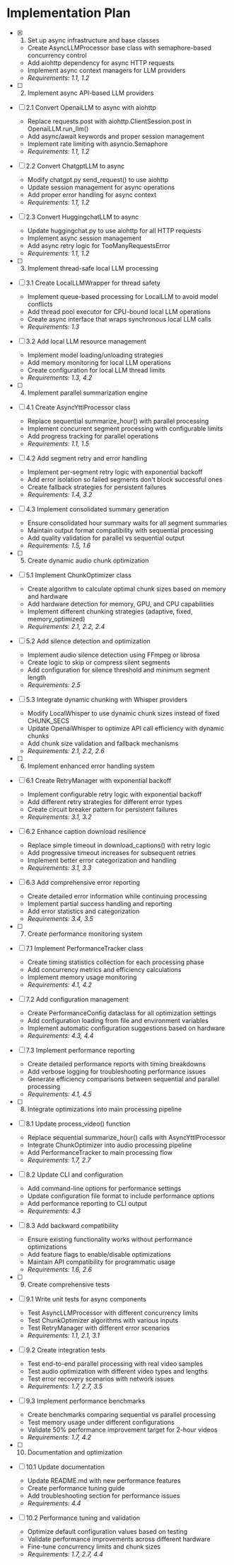 # Implementation Plan

- [x] 1. Set up async infrastructure and base classes
  - Create AsyncLLMProcessor base class with semaphore-based concurrency control
  - Add aiohttp dependency for async HTTP requests
  - Implement async context managers for LLM providers
  - _Requirements: 1.1, 1.2_

- [ ] 2. Implement async API-based LLM providers
- [ ] 2.1 Convert OpenaiLLM to async with aiohttp
  - Replace requests.post with aiohttp.ClientSession.post in OpenaiLLM.run_llm()
  - Add async/await keywords and proper session management
  - Implement rate limiting with asyncio.Semaphore
  - _Requirements: 1.1, 1.2_

- [ ] 2.2 Convert ChatgptLLM to async
  - Modify chatgpt.py send_request() to use aiohttp
  - Update session management for async operations
  - Add proper error handling for async context
  - _Requirements: 1.1, 1.2_

- [ ] 2.3 Convert HuggingchatLLM to async
  - Update huggingchat.py to use aiohttp for all HTTP requests
  - Implement async session management
  - Add async retry logic for TooManyRequestsError
  - _Requirements: 1.1, 1.2_

- [ ] 3. Implement thread-safe local LLM processing
- [ ] 3.1 Create LocalLLMWrapper for thread safety
  - Implement queue-based processing for LocalLLM to avoid model conflicts
  - Add thread pool executor for CPU-bound local LLM operations
  - Create async interface that wraps synchronous local LLM calls
  - _Requirements: 1.3_

- [ ] 3.2 Add local LLM resource management
  - Implement model loading/unloading strategies
  - Add memory monitoring for local LLM operations
  - Create configuration for local LLM thread limits
  - _Requirements: 1.3, 4.2_

- [ ] 4. Implement parallel summarization engine
- [ ] 4.1 Create AsyncYttlProcessor class
  - Replace sequential summarize_hour() with parallel processing
  - Implement concurrent segment processing with configurable limits
  - Add progress tracking for parallel operations
  - _Requirements: 1.1, 1.5_

- [ ] 4.2 Add segment retry and error handling
  - Implement per-segment retry logic with exponential backoff
  - Add error isolation so failed segments don't block successful ones
  - Create fallback strategies for persistent failures
  - _Requirements: 1.4, 3.2_

- [ ] 4.3 Implement consolidated summary generation
  - Ensure consolidated hour summary waits for all segment summaries
  - Maintain output format compatibility with sequential processing
  - Add quality validation for parallel vs sequential output
  - _Requirements: 1.5, 1.6_

- [ ] 5. Create dynamic audio chunk optimization
- [ ] 5.1 Implement ChunkOptimizer class
  - Create algorithm to calculate optimal chunk sizes based on memory and hardware
  - Add hardware detection for memory, GPU, and CPU capabilities
  - Implement different chunking strategies (adaptive, fixed, memory_optimized)
  - _Requirements: 2.1, 2.2, 2.4_

- [ ] 5.2 Add silence detection and optimization
  - Implement audio silence detection using FFmpeg or librosa
  - Create logic to skip or compress silent segments
  - Add configuration for silence threshold and minimum segment length
  - _Requirements: 2.5_

- [ ] 5.3 Integrate dynamic chunking with Whisper providers
  - Modify LocalWhisper to use dynamic chunk sizes instead of fixed CHUNK_SECS
  - Update OpenaiWhisper to optimize API call efficiency with dynamic chunks
  - Add chunk size validation and fallback mechanisms
  - _Requirements: 2.1, 2.2, 2.6_

- [ ] 6. Implement enhanced error handling system
- [ ] 6.1 Create RetryManager with exponential backoff
  - Implement configurable retry logic with exponential backoff
  - Add different retry strategies for different error types
  - Create circuit breaker pattern for persistent failures
  - _Requirements: 3.1, 3.2_

- [ ] 6.2 Enhance caption download resilience
  - Replace simple timeout in download_captions() with retry logic
  - Add progressive timeout increases for subsequent retries
  - Implement better error categorization and handling
  - _Requirements: 3.1, 3.3_

- [ ] 6.3 Add comprehensive error reporting
  - Create detailed error information while continuing processing
  - Implement partial success handling and reporting
  - Add error statistics and categorization
  - _Requirements: 3.4, 3.5_

- [ ] 7. Create performance monitoring system
- [ ] 7.1 Implement PerformanceTracker class
  - Create timing statistics collection for each processing phase
  - Add concurrency metrics and efficiency calculations
  - Implement memory usage monitoring
  - _Requirements: 4.1, 4.2_

- [ ] 7.2 Add configuration management
  - Create PerformanceConfig dataclass for all optimization settings
  - Add configuration loading from file and environment variables
  - Implement automatic configuration suggestions based on hardware
  - _Requirements: 4.3, 4.4_

- [ ] 7.3 Implement performance reporting
  - Create detailed performance reports with timing breakdowns
  - Add verbose logging for troubleshooting performance issues
  - Generate efficiency comparisons between sequential and parallel processing
  - _Requirements: 4.1, 4.5_

- [ ] 8. Integrate optimizations into main processing pipeline
- [ ] 8.1 Update process_video() function
  - Replace sequential summarize_hour() calls with AsyncYttlProcessor
  - Integrate ChunkOptimizer into audio processing pipeline
  - Add PerformanceTracker to main processing flow
  - _Requirements: 1.7, 2.7_

- [ ] 8.2 Update CLI and configuration
  - Add command-line options for performance settings
  - Update configuration file format to include performance options
  - Add performance reporting to CLI output
  - _Requirements: 4.3_

- [ ] 8.3 Add backward compatibility
  - Ensure existing functionality works without performance optimizations
  - Add feature flags to enable/disable optimizations
  - Maintain API compatibility for programmatic usage
  - _Requirements: 1.6, 2.6_

- [ ] 9. Create comprehensive tests
- [ ] 9.1 Write unit tests for async components
  - Test AsyncLLMProcessor with different concurrency limits
  - Test ChunkOptimizer algorithms with various inputs
  - Test RetryManager with different error scenarios
  - _Requirements: 1.1, 2.1, 3.1_

- [ ] 9.2 Create integration tests
  - Test end-to-end parallel processing with real video samples
  - Test audio optimization with different video types and lengths
  - Test error recovery scenarios with network issues
  - _Requirements: 1.7, 2.7, 3.5_

- [ ] 9.3 Implement performance benchmarks
  - Create benchmarks comparing sequential vs parallel processing
  - Test memory usage under different configurations
  - Validate 50% performance improvement target for 2-hour videos
  - _Requirements: 1.7, 4.2_

- [ ] 10. Documentation and optimization
- [ ] 10.1 Update documentation
  - Update README.md with new performance features
  - Create performance tuning guide
  - Add troubleshooting section for performance issues
  - _Requirements: 4.4_

- [ ] 10.2 Performance tuning and validation
  - Optimize default configuration values based on testing
  - Validate performance improvements across different hardware
  - Fine-tune concurrency limits and chunk sizes
  - _Requirements: 1.7, 2.7, 4.4_